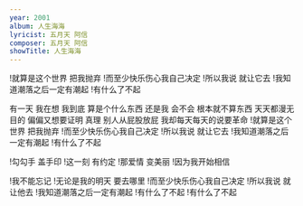 ```yaml
---
year: 2001
album: 人生海海
lyricist: 五月天 阿信
composer: 五月天 阿信
showTitle: 人生海海
---
```

!就算是这个世界 把我抛弃
!而至少快乐伤心我自己决定
!所以我说 就让它去
!我知道潮落之后一定有潮起
!有什么了不起

有一天 我在想
我到底 算是个什么东西
还是我 会不会
根本就不算东西
天天都漫无目的
偏偏又想要证明 真理
别人从屁股放屁
我却每天每天的说要革命
!就算是这个世界 把我抛弃
!而至少快乐伤心我自己决定
!所以我说 就让它去
!我知道潮落之后一定有潮起
!有什么了不起

!勾勾手 盖手印
!这一刻 有约定
!那爱情 变美丽
!因为我开始相信

!我不能忘记
!无论是我的明天 要去哪里
!而至少快乐伤心我自己决定
!所以我说 就让他去
!我知道潮落之后一定有潮起
!有什么了不起
!有什么了不起
